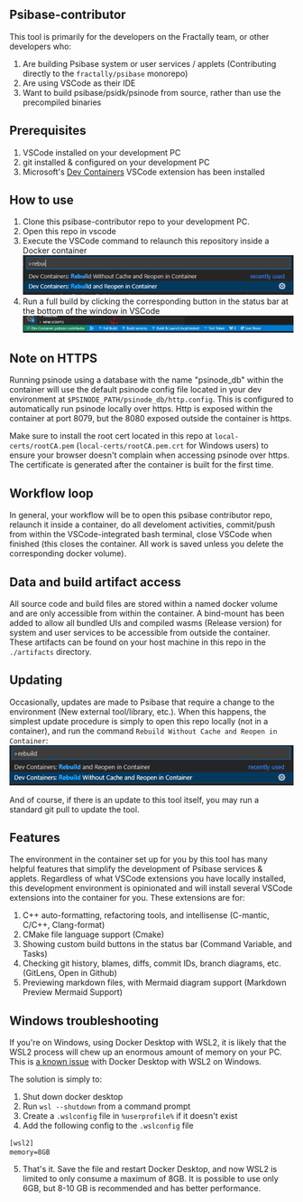 ## Psibase-contributor

This tool is primarily for the developers on the Fractally team, or other developers who:

1. Are building Psibase system or user services / applets (Contributing directly to the `fractally/psibase` monorepo)
2. Are using VSCode as their IDE
3. Want to build psibase/psidk/psinode from source, rather than use the precompiled binaries

## Prerequisites

1. VSCode installed on your development PC
2. git installed & configured on your development PC
3. Microsoft's [Dev Containers](https://marketplace.visualstudio.com/items?itemName=ms-vscode-remote.remote-containers) VSCode extension has been installed

## How to use

1. Clone this psibase-contributor repo to your development PC.
2. Open this repo in vscode
3. Execute the VSCode command to relaunch this repository inside a Docker container <br/> ![Reopen in Container](/img/build-command.png)
4. Run a full build by clicking the corresponding button in the status bar at the bottom of the window in VSCode <br/> ![Execute Build](/img/full-build.png)

## Note on HTTPS

Running psinode using a database with the name "psinode_db" within the container will use the default psinode config file located in your dev environment at `$PSINODE_PATH/psinode_db/http.config`. This is configured to automatically run psinode locally over https. Http is exposed within the container at port 8079, but the 8080 exposed outside the container is https.

Make sure to install the root cert located in this repo at `local-certs/rootCA.pem` (`local-certs/rootCA.pem.crt` for Windows users) to ensure your browser doesn't complain when accessing psinode over https. The certificate is generated after the container is built for the first time.

## Workflow loop

In general, your workflow will be to open this psibase contributor repo, relaunch it inside a container, do all develoment activities, commit/push from within the VSCode-integrated bash terminal, close VSCode when finished (this closes the container. All work is saved unless you delete the corresponding docker volume).

## Data and build artifact access

All source code and build files are stored within a named docker volume and are only accessible from within the container. A bind-mount has been added to allow all bundled UIs and compiled wasms (Release version) for system and user services to be accessible from outside the container. These artifacts can be found on your host machine in this repo in the `./artifacts` directory.

## Updating

Occasionally, updates are made to Psibase that require a change to the environment (New external tool/library, etc.). When this happens, the simplest update procedure is simply to open this repo locally (not in a container), and run the command `Rebuild Without Cache and Reopen in Container`:
![Rebuild Without Cache](/img/rebuild-without-cache.png)

And of course, if there is an update to this tool itself, you may run a standard git pull to update the tool.

## Features

The environment in the container set up for you by this tool has many helpful features that simplify the development of Psibase services & applets. Regardless of what VSCode extensions you have locally installed, this development environment is opinionated and will install several VSCode extensions into the container for you. These extensions are for:

1. C++ auto-formatting, refactoring tools, and intellisense (C-mantic, C/C++, Clang-format)
2. CMake file language support (Cmake)
3. Showing custom build buttons in the status bar (Command Variable, and Tasks)
4. Checking git history, blames, diffs, commit IDs, branch diagrams, etc. (GitLens, Open in Github)
5. Previewing markdown files, with Mermaid diagram support (Markdown Preview Mermaid Support)

## Windows troubleshooting

If you're on Windows, using Docker Desktop with WSL2, it is likely that the WSL2 process will chew up an enormous amount of memory on your PC. This is [a known issue](https://github.com/microsoft/WSL/issues/8725) with Docker Desktop with WSL2 on Windows.

The solution is simply to:
1. Shut down docker desktop
2. Run `wsl --shutdown` from a command prompt
3. Create a `.wslconfig` file in `%userprofile%` if it doesn't exist
4. Add the following config to the `.wslconfig` file
```
[wsl2]
memory=8GB
```
5. That's it. Save the file and restart Docker Desktop, and now WSL2 is limited to only consume a maximum of 8GB. It is possible to use only 6GB, but 8-10 GB is recommended and has better performance.
